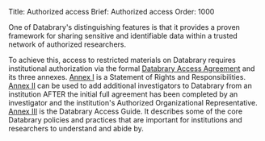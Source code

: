 Title: Authorized access
Brief: Authorized access
Order: 1000

One of Databrary's distinguishing features is that it provides a proven framework for sharing sensitive and identifiable data within a trusted network of authorized researchers.

To achieve this, access to restricted materials on Databrary requires institutional authorization via the formal [Databrary Access Agreement](|filename|agreement/agreement.mdi) and its three annexes. 
[Annex I](|filename|agreement/agreement-annex-I.mdi) is a Statement of Rights and Responsibilities.
[Annex II](|filename|agreement/agreement-annex-II.mdi) can be used to add additional investigators to Databrary from an institution AFTER the initial full agreement has been completed by an investigator and the institution's Authorized Organizational Representative.
[Annex III](|filename|agreement/agreement-annex-III.mdi) is the Databrary Access Guide.
It describes some of the core Databrary policies and practices that are important for institutions and researchers to understand and abide by.
